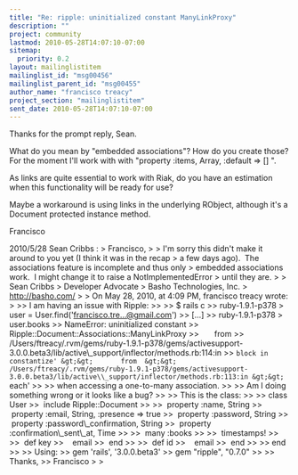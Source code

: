 ```yaml
---
title: "Re: ripple: uninitialized constant ManyLinkProxy"
description: ""
project: community
lastmod: 2010-05-28T14:07:10-07:00
sitemap:
  priority: 0.2
layout: mailinglistitem
mailinglist_id: "msg00456"
mailinglist_parent_id: "msg00455"
author_name: "francisco treacy"
project_section: "mailinglistitem"
sent_date: 2010-05-28T14:07:10-07:00
---
```



Thanks for the prompt reply, Sean.

What do you mean by "embedded associations"? How do you create those?
For the moment I'll work with with "property :items, Array, :default =&gt; [] ".

As links are quite essential to work with Riak, do you have an
estimation when this functionality will be ready for use?

Maybe a workaround is using links in the underlying RObject, although
it's a Document protected instance method.

Francisco


2010/5/28 Sean Cribbs :
&gt; Francisco,
&gt;
&gt; I'm sorry this didn't make it around to you yet (I think it was in the recap 
&gt; a few days ago).  The associations feature is incomplete and thus only 
&gt; embedded associations work.  I might change it to raise a NotImplementedError 
&gt; until they are.
&gt;
&gt; Sean Cribbs 
&gt; Developer Advocate
&gt; Basho Technologies, Inc.
&gt; http://basho.com/
&gt;
&gt; On May 28, 2010, at 4:09 PM, francisco treacy wrote:
&gt;
&gt;&gt; I am having an issue with Ripple:
&gt;&gt;
&gt;&gt; $ rails c
&gt;&gt; ruby-1.9.1-p378 &gt; user = User.find('francisco.tre...@gmail.com')
&gt;&gt; [...]
&gt;&gt; ruby-1.9.1-p378 &gt; user.books
&gt;&gt; NameError: uninitialized constant 
&gt;&gt; Ripple::Document::Associations::ManyLinkProxy
&gt;&gt;       from 
&gt;&gt; /Users/ftreacy/.rvm/gems/ruby-1.9.1-p378/gems/activesupport-3.0.0.beta3/lib/active\\_support/inflector/methods.rb:114:in
&gt;&gt; `block in constantize'
&gt;&gt;       from 
&gt;&gt; /Users/ftreacy/.rvm/gems/ruby-1.9.1-p378/gems/activesupport-3.0.0.beta3/lib/active\\_support/inflector/methods.rb:113:in
&gt;&gt; `each'
&gt;&gt;
&gt;&gt; when accessing a one-to-many association.
&gt;&gt;
&gt;&gt; Am I doing something wrong or it looks like a bug?
&gt;&gt;
&gt;&gt; This is the class:
&gt;&gt;
&gt;&gt; class User
&gt;&gt;  include Ripple::Document
&gt;&gt;
&gt;&gt;  property :name, String
&gt;&gt;  property :email, String, :presence =&gt; true
&gt;&gt;  property :password, String
&gt;&gt;  property :password\\_confirmation, String
&gt;&gt;  property :confirmation\\_sent\\_at, Time
&gt;&gt;
&gt;&gt;  many :books
&gt;&gt;
&gt;&gt;  timestamps!
&gt;&gt;
&gt;&gt;  def key
&gt;&gt;    email
&gt;&gt;  end
&gt;&gt;
&gt;&gt;  def id
&gt;&gt;    email
&gt;&gt;  end
&gt;&gt;
&gt;&gt; end
&gt;&gt;
&gt;&gt; Using:
&gt;&gt; gem 'rails', '3.0.0.beta3'
&gt;&gt; gem "ripple", "0.7.0"
&gt;&gt;
&gt;&gt; Thanks,
&gt;&gt; Francisco
&gt;
&gt;

